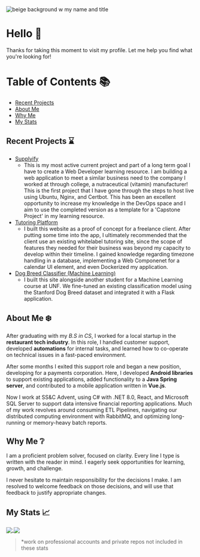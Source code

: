 <img src="https://drive.google.com/uc?id=1fd8txg5rM0ug8Faj0lhSViGFlS-tpKtv" alt="beige background w my name and title"/>

# Hello :eyes:
Thanks for taking this moment to visit my profile. Let me help you find what you're looking for!

# Table of Contents :books:
- [Recent Projects](#recent-projects)
- [About Me](#about-me)
- [Why Me](#why-me)
- [My Stats](#my-stats)
<!-- - [My Links](#my-links) -->


<a name="recent-projects"></a>
## Recent Projects :hourglass:

<!-- maybe there is a prettier way to embed here? -->
- [Supplyify](https://github.com/ethancloin/supplyify)
  - This is my most active current project and part of a long term goal I have to create a Web Developer learning resource. I am building a web application to meet a similar business need to the company I worked at through college, a nutraceutical (vitamin) manufacturer! This is the first project that I have gone through the steps to host live using Ubuntu, Nginx, and Certbot. This has been an excellent opportunity to increase my knowledge in the DevOps space and I aim to use the completed version as a template for a 'Capstone Project' in my learning resource.
- [Tutoring Platform](https://github.com/EthanCloin/giron-tutoring-poc)
  - I built this website as a proof of concept for a freelance client. After putting some time into the app, I ultimately recommended that the client use an existing whitelabel tutoring site, since the scope of features they needed for their business was beyond my capacity to develop within their timeline. I gained knowledge regarding timezone handling in a database, implementing a Web Componenet for a calendar UI element, and even Dockerized my application. 
- [Dog Breed Classifier (Machine Learning)](https://github.com/ethancloin/adoption-blurb-generator)
  - I built this site alongside another student for a Machine Learning course at UNF. We fine-tuned an existing classification model using the Stanford Dog Breed dataset and integrated it with a Flask application. 


<a name="about-me"></a>
## About Me :snowflake:
After graduating with my *B.S in CS*, I worked for a local startup in the **restaurant tech industry**. 
In this role, I handled customer support, developed **automations** for internal tasks, and learned how to co-operate on technical issues in a fast-paced environment.

After some months I exited this support role and began a new position, developing for a payments corporation.
Here, I developed **Android libraries** to support existing applications, added functionality to a **Java Spring server**, and contributed to a mobile application written in **Vue.js**. 

Now I work at SS&C Advent, using C# with .NET 8.0, React, and Microsoft SQL Server to support data intensive financial reporting applications. Much of my work revolves around consuming ETL Pipelines, navigating our distributed computing environment with RabbitMQ, and optimizing long-running or memory-heavy batch reports.

<a name="why-me"></a>
## Why Me :grey_question:

I am a proficient problem solver, focused on clarity. Every line I type is written with the reader in mind. I eagerly seek opportunities for learning, growth, and challenge. 

I never hesitate to maintain responsibility for the decisions I make. I am resolved to welcome feedback on those decisions, and will use that feedback to justify appropriate changes.


<a name="my-stats"></a>
## My Stats :chart_with_upwards_trend:

<section>
  <a href="https://github.com/anuraghazra/github-readme-stats">
    <img align="center" src="https://github-readme-stats.vercel.app/api?username=ethancloin&theme=tokyonight&show_icons=true&layout=compact" />
  </a>
  
  <a href="https://github.com/anuraghazra/convoychat">
    <img align="center" src="https://github-readme-stats.vercel.app/api/top-langs/?username=ethancloin&theme=tokyonight&layout=compact" />
  </a>
</section>

> *work on professional accounts and private repos not included in these stats

